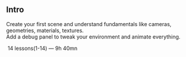 ## Intro

Create your first scene and understand fundamentals like cameras, geometries, materials, textures.  
Add a debug panel to tweak your environment and animate everything.

 14 lessons(1-14) — 9h 40mn
